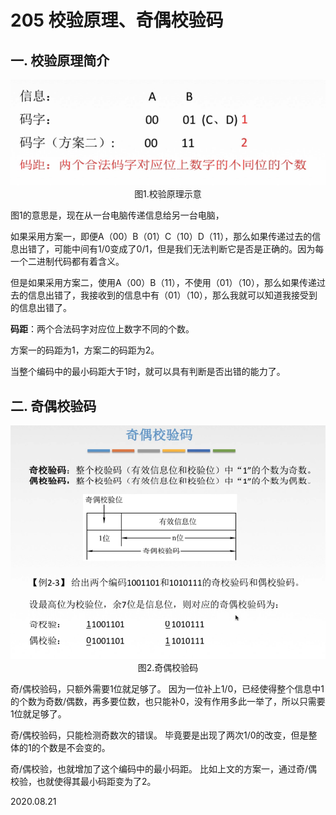 # 205 校验原理、奇偶校验码

## 一. 校验原理简介

<img src="计组205-1.png" alt="计组205-1" style="zoom:67%;" />

<center>图1.校验原理示意</center>

图1的意思是，现在从一台电脑传递信息给另一台电脑，

如果采用方案一，即便A（00）B（01）C（10）D（11），那么如果传递过去的信息出错了，可能中间有1/0变成了0/1，但是我们无法判断它是否是正确的。因为每一个二进制代码都有着含义。

但是如果采用方案二，使用A（00）B（11），不使用（01）（10），那么如果传递过去的信息出错了，我接收到的信息中有（01）（10），那么我就可以知道我接受到的信息出错了。

**码距**：两个合法码字对应位上数字不同的个数。

方案一的码距为1，方案二的码距为2。

当整个编码中的最小码距大于1时，就可以具有判断是否出错的能力了。

## 二. 奇偶校验码

<img src="计组205-2.png" alt="计组205-2" style="zoom:67%;" />

<center>图2.奇偶校验码</center>

奇/偶校验码，只额外需要1位就足够了。
因为一位补上1/0，已经使得整个信息中1的个数为奇数/偶数，再多要位数，也只能补0，没有作用多此一举了，所以只需要1位就足够了。

奇/偶校验码，只能检测奇数次的错误。
毕竟要是出现了两次1/0的改变，但是整体的1的个数是不会变的。

奇/偶校验，也就增加了这个编码中的最小码距。
比如上文的方案一，通过奇/偶校验，也就使得其最小码距变为了2。

2020.08.21